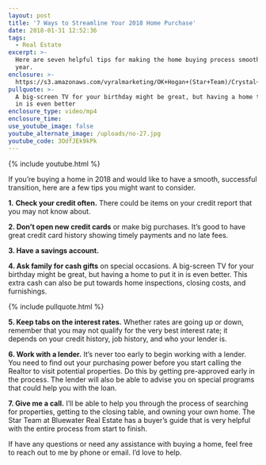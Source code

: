 ```yaml
---
layout: post
title: '7 Ways to Streamline Your 2018 Home Purchase'
date: 2018-01-31 12:52:36
tags:
  - Real Estate
excerpt: >-
  Here are seven helpful tips for making the home buying process smooth this
  year.
enclosure: >-
  https://s3.amazonaws.com/vyralmarketing/OK+Hogan+(Star+Team)/Crystal+Coast+Real+Estate-+7+Ways+to+Streamline+Your+2018+Home+Purchase.mp4
pullquote: >-
  A big-screen TV for your birthday might be great, but having a home to put it
  in is even better
enclosure_type: video/mp4
enclosure_time:
use_youtube_image: false
youtube_alternate_image: /uploads/no-27.jpg
youtube_code: 3OdfJEk9kPk
---
```



{% include youtube.html %}

If you’re buying a home in 2018 and would like to have a smooth, successful transition, here are a few tips you might want to consider.

**1.** **Check your credit often.** There could be items on your credit report that you may not know about.

**2. Don’t open new credit cards** or make big purchases. It’s good to have great credit card history showing timely payments and no late fees.

**3. Have a savings account.**

**4. Ask family for cash gifts** on special occasions. A big-screen TV for your birthday might be great, but having a home to put it in is even better. This extra cash can also be put towards home inspections, closing costs, and furnishings.

{% include pullquote.html %}

**5. Keep tabs on the interest rates.** Whether rates are going up or down, remember that you may not qualify for the very best interest rate; it depends on your credit history, job history, and who your lender is.

**6. Work with a lender.** It’s never too early to begin working with a lender. You need to find out your purchasing power before you start calling the Realtor to visit potential properties. Do this by getting pre-approved early in the process. The lender will also be able to advise you on special programs that could help you with the loan.

**7. Give me a call.** I’ll be able to help you through the process of searching for properties, getting to the closing table, and owning your own home. The Star Team at Bluewater Real Estate has a buyer’s guide that is very helpful with the entire process from start to finish.

If have any questions or need any assistance with buying a home, feel free to reach out to me by phone or email. I’d love to help.

